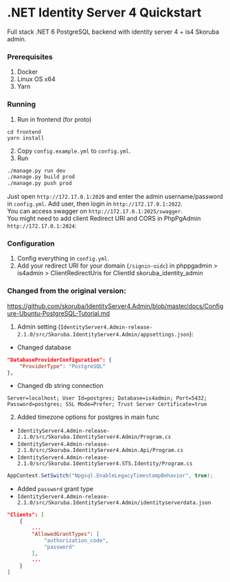 # .NET Identity Server 4 Quickstart

Full stack .NET 6 PostgreSQL backend with identity server 4 + is4 Skoruba admin.

### Prerequisites

1. Docker
2. Linux OS x64
3. Yarn

### Running

1. Run in frontend (for proto)

```
cd frontend
yarn install
```

2. Copy `config.example.yml` to `config.yml`.
3. Run

```sh
./manage.py run dev
./manage.py build prod
./manage.py push prod
```

Just open `http://172.17.0.1:2020` and enter the admin username/password in `config.yml`.
Add user, then login in `http://172.17.0.1:2022`.  
You can access swagger on `http://172.17.0.1:2025/swagger`.  
You might need to add client Redirect URI and CORS in PhpPgAdmin `http://172.17.0.1:2024`:

<!-- - ClientRedirectUri: -->

### Configuration

1. Config everything in `config.yml`.
2. Add your redirect URI for your domain (`/signin-oidc`) in phppgadmin > is4admin > ClientRedirectUris for ClientId skoruba_identity_admin

### Changed from the original version:

https://github.com/skoruba/IdentityServer4.Admin/blob/master/docs/Configure-Ubuntu-PostgreSQL-Tutorial.md

1. Admin setting (`IdentityServer4.Admin-release-2.1.0/src/Skoruba.IdentityServer4.Admin/appsettings.json`):

- Changed database

```json
"DatabaseProviderConfiguration": {
    "ProviderType": "PostgreSQL"
},
```

- Changed db string connection

```
Server=localhost; User Id=postgres; Database=is4admin; Port=5432; Password=postgres; SSL Mode=Prefer; Trust Server Certificate=true

```

2. Added timezone options for postgres in main func

- `IdentityServer4.Admin-release-2.1.0/src/Skoruba.IdentityServer4.Admin/Program.cs`
- `IdentityServer4.Admin-release-2.1.0/src/Skoruba.IdentityServer4.Admin.Api/Program.cs`
- `IdentityServer4.Admin-release-2.1.0/src/Skoruba.IdentityServer4.STS.Identity/Program.cs`

```cs
AppContext.SetSwitch("Npgsql.EnableLegacyTimestampBehavior", true);
```

- Added `password` grant type
- `IdentityServer4.Admin-release-2.1.0/src/Skoruba.IdentityServer4.Admin/identityserverdata.json`

```json
"Clients": [
    {
        ...
        "AllowedGrantTypes": [
            "authorization_code",
            "password"
        ],
        ...
    }
]

```
